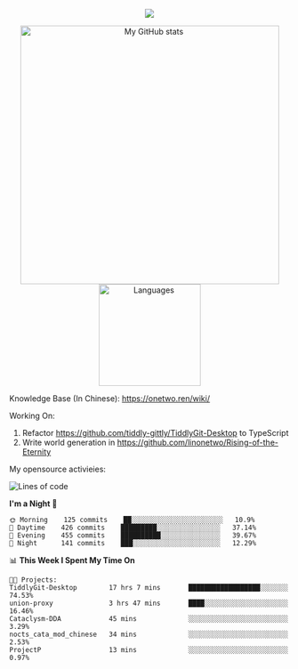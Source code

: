 <a href="https://github.com/linonetwo">
    <p align="center">
        <img src="https://github-profile-trophy.vercel.app/?username=linonetwo&column=7&theme=onedark"/>
    </p>
</a>
<a align="center" href="https://github.com/linonetwo">
  <p align="center">
    <img src="https://github-readme-stats.vercel.app/api?username=linonetwo&show_icons=true&count_private=true" alt="My GitHub stats" width="465"/>
    <img src="https://github-readme-stats.vercel.app/api/top-langs/?username=linonetwo&layout=compact&langs_count=10" alt="Languages" height="183">
  </p>
</a>

Knowledge Base (In Chinese): https://onetwo.ren/wiki/

Working On: 

1. Refactor https://github.com/tiddly-gittly/TiddlyGit-Desktop to TypeScript
1. Write world generation in https://github.com/linonetwo/Rising-of-the-Eternity

My opensource activieies:

<!--START_SECTION:waka-->
![Lines of code](https://img.shields.io/badge/From%20Hello%20World%20I%27ve%20Written-2.5%20million%20lines%20of%20code-blue)

**I'm a Night 🦉** 

```text
🌞 Morning    125 commits    ██░░░░░░░░░░░░░░░░░░░░░░░   10.9% 
🌆 Daytime    426 commits    █████████░░░░░░░░░░░░░░░░   37.14% 
🌃 Evening    455 commits    ██████████░░░░░░░░░░░░░░░   39.67% 
🌙 Night      141 commits    ███░░░░░░░░░░░░░░░░░░░░░░   12.29%

```


📊 **This Week I Spent My Time On** 

```text
🐱‍💻 Projects: 
TiddlyGit-Desktop        17 hrs 7 mins       ██████████████████░░░░░░░   74.53% 
union-proxy              3 hrs 47 mins       ████░░░░░░░░░░░░░░░░░░░░░   16.46% 
Cataclysm-DDA            45 mins             ░░░░░░░░░░░░░░░░░░░░░░░░░   3.29% 
nocts_cata_mod_chinese   34 mins             ░░░░░░░░░░░░░░░░░░░░░░░░░   2.53% 
ProjectP                 13 mins             ░░░░░░░░░░░░░░░░░░░░░░░░░   0.97%

```


<!--END_SECTION:waka-->
